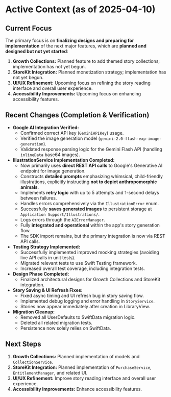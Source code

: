 # Active Context (as of 2025-04-10)

## Current Focus
The primary focus is on **finalizing designs and preparing for implementation** of the next major features, which are **planned and designed but not yet started**:
1.  **Growth Collections:** Planned feature to add themed story collections; implementation has not yet begun.
2.  **StoreKit Integration:** Planned monetization strategy; implementation has not yet begun.
3.  **UI/UX Refinement:** Upcoming focus on refining the story reading interface and overall user experience.
4.  **Accessibility Improvements:** Upcoming focus on enhancing accessibility features.

## Recent Changes (Completion & Verification)

*   **Google AI Integration Verified:**
    *   Confirmed correct API key (`GeminiAPIKey`) usage.
    *   Verified the image generation model (`gemini-2.0-flash-exp-image-generation`).
    *   Validated response parsing logic for the Gemini Flash API (handling `inlineData` base64 images).
*   **IllustrationService Implementation Completed:**
    *   Now primarily uses **direct REST API calls** to Google's Generative AI endpoint for image generation.
    *   Constructs **detailed prompts** emphasizing whimsical, child-friendly illustrations, explicitly instructing **not to depict anthropomorphic animals**.
    *   Implements **retry logic** with up to 5 attempts and 1-second delays between failures.
    *   Handles errors comprehensively via the `IllustrationError` enum.
    *   Successfully **saves generated images** to persistent storage at `Application Support/Illustrations/`.
    *   Logs errors through the `AIErrorManager`.
    *   Fully **integrated and operational** within the app's story generation flow.
    *   The SDK import remains, but the primary integration is now via REST API calls.
*   **Testing Strategy Implemented:**
    *   Successfully implemented improved mocking strategies (avoiding live API calls in unit tests).
    *   Migrated relevant tests to use Swift Testing framework.
    *   Increased overall test coverage, including integration tests.
*   **Design Phase Completed:**
    *   Finalized architectural designs for Growth Collections and StoreKit integration.
*   **Story Saving & UI Refresh Fixes:**
    *   Fixed async timing and UI refresh bug in story saving flow.
    *   Implemented debug logging and error handling in `StoryService`.
    *   Stories now appear immediately after creation in LibraryView.
*   **Migration Cleanup:**
    *   Removed all UserDefaults to SwiftData migration logic.
    *   Deleted all related migration tests.
    *   Persistence now solely relies on SwiftData.

## Next Steps
1.  **Growth Collections:** Planned implementation of models and `CollectionService`.
2.  **StoreKit Integration:** Planned implementation of `PurchaseService`, `EntitlementManager`, and related UI.
3.  **UI/UX Refinement:** Improve story reading interface and overall user experience.
4.  **Accessibility Improvements:** Enhance accessibility features.
